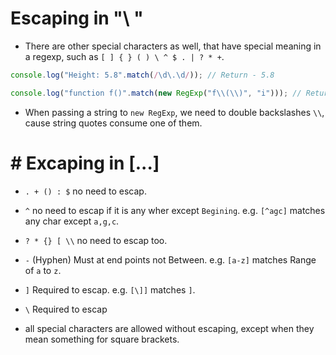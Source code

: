 # Escaping in "\ "

- There are other special characters as well, that have special meaning in a regexp, such as `[ ] { } ( ) \ ^ $ . | ? * +`.

```js
console.log("Height: 5.8".match(/\d\.\d/)); // Return - 5.8

console.log("function f()".match(new RegExp("f\\(\\)", "i"))); // Return - f()
```

- When passing a string to `new RegExp`, we need to double backslashes `\\`, cause string quotes consume one of them.

# # Excaping in [...]

- `. + () : $` no need to escap.
- `^` no need to escap if it is any wher except `Begining`. e.g. `[^agc]` matches any char except `a,g,c`.
- `? * {} [ \\` no need to escap too.
- `-` (Hyphen) Must at end points not Between. e.g. `[a-z]` matches Range of `a` to `z`.
- `]` Required to escap. e.g. `[\]]` matches `]`.
- `\` Required to escap

- all special characters are allowed without escaping, except when they mean something for square brackets.

